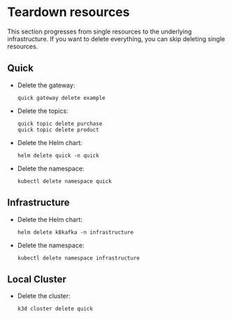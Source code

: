 # Teardown resources

This section progresses from single resources to the underlying infrastructure.
If you want to delete everything, you can skip deleting single resources.

## Quick

- Delete the gateway:
   ```shell
   quick gateway delete example
   ```
- Delete the topics:
   ```shell
   quick topic delete purchase
   quick topic delete product
   ```

- Delete the Helm chart:
  ```shell
  helm delete quick -n quick
  ```
  
- Delete the namespace:
  ```shell
  kubectl delete namespace quick
  ```

## Infrastructure

- Delete the Helm chart:
  ```shell
  helm delete k8kafka -n infrastructure
  ```

- Delete the namespace:
  ```shell
  kubectl delete namespace infrastructure
  ```

## Local Cluster

- Delete the cluster:
  ```shell
  k3d cluster delete quick
  ```
